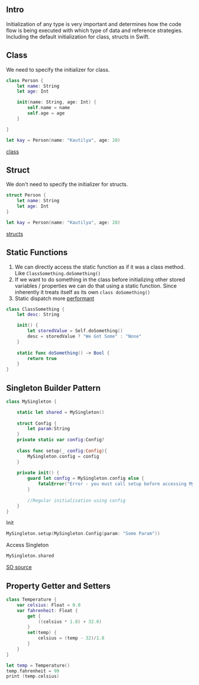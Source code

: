 


## Intro
Initialization of any type is very important and determines how the code flow is being executed with which type of data and reference strategies.
Including the default initialization for class, structs in Swift.



## Class

We need to specify the initializer for class.
```swift
class Person {
	let name: String
	let age: Int

	init(name: String, age: Int) {
		self.name = name
		self.age = age
	}

}

let kay = Person(name: "Kautilya", age: 28)
```

[class](class.md)
## Struct

We don't need to specify the initializer for structs.
```swift
struct Person {
	let name: String
	let age: Int
}

let kay = Person(name: "Kautilya", age: 28)
```

[structs](structs.md)

## Static Functions
1. We can directly access the static function as if it was a class method. Like `ClassSomething.doSomething()`
2. If we want to do something in the class before initializing other stored variables / properties we can do that using a static function. Since inherently it treats itself as its own `class doSomething()`
3. Static dispatch more [performant](ios/xcode/performance#Static%20vs%20Dynamic%20dispatch) 

```swift
class ClassSomething {
	let desc: String

	init() {
		let storedValue = Self.doSomething()
		desc = storedValue ? "We Got Some" : "None"
	}
	
	static func doSomething() -> Bool {
		return true
	}
}
```




## Singleton Builder Pattern

```swift
class MySingleton {

    static let shared = MySingleton()
    
    struct Config {
        let param:String
    }
    private static var config:Config?
    
    class func setup(_ config:Config){
        MySingleton.config = config
    }
    
    private init() {
        guard let config = MySingleton.config else {
            fatalError("Error - you must call setup before accessing MySingleton.shared")
        }
        
        //Regular initialisation using config
    }
}
```

Init

```swift
MySingleton.setup(MySingleton.Config(param: "Some Param"))
```

Access Singleton

```swift
MySingleton.shared
```

[SO source](https://stackoverflow.com/questions/28429544/singleton-and-init-with-parameter)



## Property Getter and Setters 


```swift
class Temperature {
    var celsius: Float = 0.0
    var fahrenheit: Float {
        get {
            ((celsius * 1.8) + 32.0)
        }
        set(temp) {
            celsius = (temp - 32)/1.8
        }
    }
}

let temp = Temperature()
temp.fahrenheit = 99
print (temp.celsius)
```